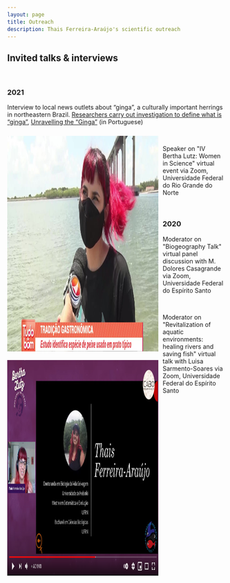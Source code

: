 ```yaml
---
layout: page
title: Outreach
description: Thais Ferreira-Araújo's scientific outreach
---
```



## Invited talks & interviews

<br>

### 2021

Interview to local news outlets about “ginga”, a culturally important herrings in northeastern Brazil.
[Researchers carry out investigation to define what is “ginga”](http://www.tribunadonorte.com.br/noticia/estudo-da-ufrn-desvenda-a-biologia-da-ginga/502841), [Unravelling the “Ginga”](https://nossaciencia.com.br/noticias/desvendando-a-ginga/) (in Portuguese)

<img src="../assets/GINGA_KADYJA_Moment4.jpg" width="350" height="500" img align="left" style="margin: 10px 10px 10px 0px;">

<br>

Speaker on "IV Bertha Lutz: Women in Science" virtual event via Zoom, Universidade Federal do Rio Grande do Norte

<img src="../assets/Bertha_lutz.png" width="350" height="500" img align="left" style="margin: 10px 10px 10px 0px;">

<br>

### 2020

Moderator on "Biogeography Talk" virtual panel discussion with M. Dolores Casagrande via Zoom, Universidade Federal do Espírito Santo

<br>

Moderator on "Revitalization of aquatic environments: healing rivers and saving fish" virtual talk with Luisa Sarmento-Soares via Zoom, Universidade Federal do Espírito Santo
